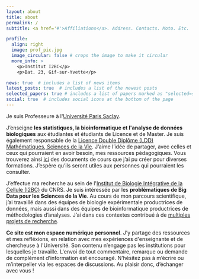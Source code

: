 ```yaml
---
layout: about
title: about
permalink: /
subtitle: <a href='#'>Affiliations</a>. Address. Contacts. Moto. Etc.

profile:
  align: right
  image: prof_pic.jpg
  image_circular: false # crops the image to make it circular
  more_info: >
    <p>Institut I2BC</p>
    <p>Bat. 23, Gif-sur-Yvette</p>

news: true  # includes a list of news items
latest_posts: true  # includes a list of the newest posts
selected_papers: true # includes a list of papers marked as "selected={true}"
social: true  # includes social icons at the bottom of the page
---
```


Je suis Professeure à l'[Université Paris Saclay](https://www.universite-paris-saclay.fr/).

J’enseigne **les statistiques, la bioinformatique et l'analyse de données biologiques** aux étudiantes et étudiants de Licence et de Master. Je suis également responsable de la [Licence Double Diplôme (LDD) Mathématiques, Sciences de la Vie](https://www.universite-paris-saclay.fr/formation/licence-double-diplome/mathematiques-sciences-de-la-vie). J’aime l’idée de partager, avec celles et ceux qui pourraient en avoir besoin, mes ressources pédagogiques. Vous trouverez ainsi [ici](https://gaellelelandais.github.io/teaching/) des documents de cours que j’ai pu créer pour diverses formations. J’espère qu’ils seront utiles aux personnes qui pourraient les consulter.

J’effectue ma recherche au sein de l'[Institut de Biologie Intégrative de la Cellule (I2BC)](https://www.i2bc.paris-saclay.fr/) du CNRS. Je suis intéressée par les **problématiques de Big Data pour les Sciences de la Vie**. Au cours de mon parcours scientifique, j’ai travaillé dans des équipes de biologie expérimentale productrices de données, mais aussi dans des équipes de bioinformatique productrices de méthodologies d’analyses. J’ai dans ces contextes contribué à de [multiples projets de recherche](https://gaellelelandais.github.io/projects/).

**Ce site est mon espace numérique personnel**. J’y partage des ressources et mes refléxions, en relation avec mes expériences d'enseignante et de chercheuse à l'Université. Son contenu n’engage pas les institutions pour lesquelles je travaille. L'envoi de tout commentaire, remarque ou demande de complément d’information est encouragé. N’hésitez pas à m’écrire ou m’interpeller via les espaces de discussions. Au plaisir donc, d’échanger avec vous !
